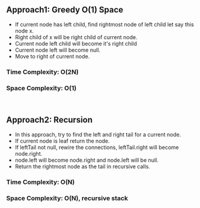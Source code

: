 ## Approach1: Greedy O(1) Space
* If current node has left child, find rightmost node of left child let say this node x.
* Right child of x will be right child of current node.
* Current node left child will become it's right child
* Current node left will become null.
* Move to right of current node.
​
### Time Complexity: O(2N)
### Space Complexity: O(1)
​
## Approach2: Recursion
* In this approach, try to find the left and right tail for a current node.
* If current node is leaf return the node.
* If leftTail not null, rewire the connections, leftTail.right will become node.right.
* node.left will become node.right and node.left will be null.
* Return the rightmost node as the tail in recursive calls.
​
### Time Complexity: O(N)
### Space Complexity: O(N), recursive stack